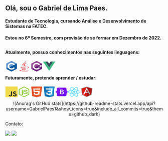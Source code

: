 ## Olá, sou o Gabriel de Lima Paes.
#### Estudante de Tecnologia, cursando Análise e Desenvolvimento de Sistemas na FATEC.
#### Estou no 6º Semestre, com previsão de se formar em Dezembro de 2022.

##
 
#### Atualmente, possuo conhecimentos nas seguintes linguagens:
  <img align="left" alt="Gabriel-C" height="35" width="40" src="https://raw.githubusercontent.com/devicons/devicon/master/icons/c/c-original.svg">
  <img align="left" alt="Gabriel-Java" height="35" width="40" src="https://raw.githubusercontent.com/devicons/devicon/master/icons/java/java-plain.svg">
  <img align="left" alt="Gabriel-CSharp" height="35" width="40" src="https://raw.githubusercontent.com/devicons/devicon/master/icons/csharp/csharp-original.svg">
  <img align="left" alt="Gabriel-Vue" height="35" width="40" src="https://raw.githubusercontent.com/devicons/devicon/master/icons/vuejs/vuejs-original.svg">
</div>

&nbsp;
##

#### Futuramente, pretendo aprender / estudar:
  <div>
  <img align="left" alt="Gabriel-Js" height="35" width="40" src="https://raw.githubusercontent.com/devicons/devicon/master/icons/javascript/javascript-original.svg">
  <img align="left" alt="Gabriel-NodeJs" height="35" width="40" src="https://raw.githubusercontent.com/devicons/devicon/master/icons/nodejs/nodejs-original.svg">
  <img align="left" alt="Gabriel-HTML" height="35" width="40" src="https://raw.githubusercontent.com/devicons/devicon/master/icons/html5/html5-original.svg">
  <img align="left" alt="Gabriel-CSS" height="35" width="40" src="https://raw.githubusercontent.com/devicons/devicon/master/icons/css3/css3-original.svg">
  <img align="left" alt="Gabriel-Bootstrap" height="35" width="40" src="https://raw.githubusercontent.com/devicons/devicon/master/icons/bootstrap/bootstrap-original.svg">
  <img align="left" alt="Gabriel-React" height="35" width="40" src="https://raw.githubusercontent.com/devicons/devicon/master/icons/react/react-original.svg">
  <img align="left" alt="Gabriel-Angular" height="35" width="40" src="https://raw.githubusercontent.com/devicons/devicon/master/icons/angularjs/angularjs-original.svg">
</div>

&nbsp;
##

<div align="center">
  ![Anurag's GitHub stats](https://github-readme-stats.vercel.app/api?username=GabrielPaes1&show_icons=true&include_all_commits=true&theme=github_dark)
</div>

Contato:
<div> 
  <a href = "mailto:gabriel.2paes@hotmail.com"><img src="https://img.shields.io/badge/-Gmail-%23333?style=for-the-badge&logo=gmail&logoColor=white" target="_blank"></a>
  <a href="https://www.linkedin.com/in/gabriel-de-lima-paes-69bb31218" target="_blank"><img src="https://img.shields.io/badge/-LinkedIn-%230077B5?style=for-the-badge&logo=linkedin&logoColor=white" target="_blank"></a>
